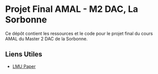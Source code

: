 # Projet Final AMAL - M2 DAC, La Sorbonne

Ce dépôt contient les ressources et le code pour le projet final du cours AMAL du Master 2 DAC de la Sorbonne.

## Liens Utiles

- [LMU Paper](https://proceedings.neurips.cc/paper/2019/file/952285b9b7e7a1be5aa7849f32ffff05-Paper.pdf)
